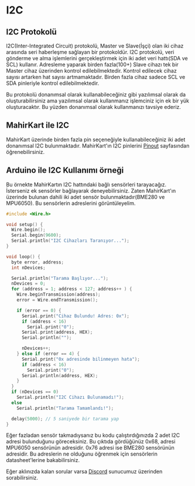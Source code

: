 # I2C

## I2C Protokolü

I2C(Inter-Integrated Circuit) protokolü, Master ve Slave(İşçi) olan iki cihaz arasında seri haberleşme sağlayan bir protokoldür. I2C protokolü, veri gönderme ve alma işlemlerini gerçekleştirmek için iki adet veri hattı(SDA ve SCL) kullanır. Adresleme yaparak birden fazla(100+) Slave cihazı tek bir Master cihaz üzerinden kontrol edilebilmektedir. Kontrol edilecek cihaz sayısı artarken hat sayısı artmamaktadır. Birden fazla cihaz sadece SCL ve SDA pinleriyle kontrol edilebilmektedir.

Bu protokolü donanımsal olarak kullanabileceğiniz gibi yazılımsal olarak da oluşturabilirsiniz ama yazılımsal olarak kullanmanız işlemciniz için ek bir yük oluşturacaktır. Bu yüzden donanımsal olarak kullanmanızı tavsiye ederiz.

## MahirKart ile I2C

MahirKart üzerinde birden fazla pin seçeneğiyle kullanabileceğiniz iki adet donanımsal I2C bulunmaktadır. MahirKart'ın I2C pinlerini [Pinout](../../pinout.md) sayfasından öğrenebilirsiniz.

## Arduino ile I2C Kullanımı örneği

Bu örnekte MahirKartın I2C hattındaki bağlı sensörleri tarayacağız. İsterseniz ek sensörler bağlayarak deneyebilirsiniz. Zaten MahirKart'ın üzerinde bulunan dahili iki adet sensör bulunmaktadır(BME280 ve MPU6050). Bu sensörlerin adreslerini görüntüleyelim.

``` c
#include <Wire.h>

void setup() {
  Wire.begin();
  Serial.begin(9600);
  Serial.println("I2C Cihazları Taranıyor...");
}

void loop() {
  byte error, address;
  int nDevices;

  Serial.println("Tarama Başlıyor...");
  nDevices = 0;
  for (address = 1; address < 127; address++ ) {
    Wire.beginTransmission(address);
    error = Wire.endTransmission();

    if (error == 0) {
      Serial.print("Cihaz Bulundu! Adres: 0x");
      if (address < 16)
        Serial.print("0");
      Serial.print(address, HEX);
      Serial.println("");

      nDevices++;
    } else if (error == 4) {
      Serial.print("0x adresinde bilinmeyen hata");
      if (address < 16)
        Serial.print("0");
      Serial.println(address, HEX);
    }
  }
  if (nDevices == 0)
    Serial.println("I2C Cihazı Bulunamadı!");
  else
    Serial.println("Tarama Tamamlandı!");

  delay(5000); // 5 saniyede bir tarama yap
}

```

Eğer fazladan sensör takmadıysanız bu kodu çalıştırdığınızda 2 adet I2C adresi bulunduğunu göreceksiniz. Bu çıktıda gördüğünüz 0x68, adresi MPU6050 sensörünün adresidir. 0x76 adresi ise BME280 sensörünün adresidir. Bu adreslerin ne olduğunu öğrenmek için sensörlerin datasheet'lerine bakabilirsiniz.

Eğer aklınızda kalan sorular varsa [Discord](https://discord.com/invite/YVc68SrGJK) sunucumuz üzerinden sorabilirsiniz.